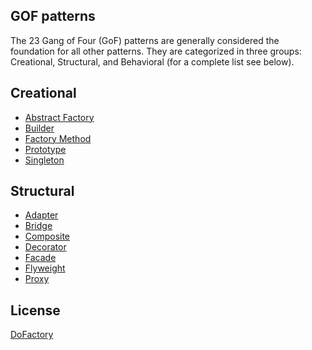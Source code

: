 GOF patterns
------
The 23 Gang of Four (GoF) patterns are generally considered the foundation for all other patterns. They are categorized in three groups: Creational, Structural, and Behavioral (for a complete list see below).

## Creational
* [Abstract Factory](Creational/AbstractFactory.md)
* [Builder](Creational/Builder.md)
* [Factory Method](Creational/FactoryMethod.md)
* [Prototype](Creational/Prototype.md)
* [Singleton](Creational/Singleton.md)

## Structural
* [Adapter](Structural/Adapter.md)
* [Bridge](Structural/Bridge.md)
* [Composite](Structural/Composite.md)
* [Decorator](Structural/Decorator.md)
* [Facade](Structural/Facade.md)
* [Flyweight](Structural/Flyweight.md)
* [Proxy](Structural/Proxy.md)

## License
[DoFactory](https://www.dofactory.com/net/design-patterns)
